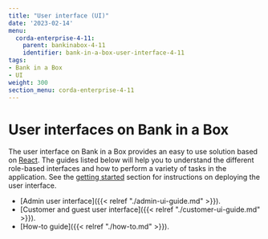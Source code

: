 ```yaml
---
title: "User interface (UI)"
date: '2023-02-14'
menu:
  corda-enterprise-4-11:
    parent: bankinabox-4-11
    identifier: bank-in-a-box-user-interface-4-11
tags:
- Bank in a Box
- UI
weight: 300
section_menu: corda-enterprise-4-11
---
```


# User interfaces on Bank in a Box

The user interface on Bank in a Box provides an easy to use solution based on [React](https://reactjs.org/). The guides listed below will help you to understand the different role-based interfaces and how to perform a variety of tasks in the application. See the [getting started](../getting-started.html#deployment) section for instructions on deploying the user interface.

* [Admin user interface]({{< relref "./admin-ui-guide.md" >}}).
* [Customer and guest user interface]({{< relref "./customer-ui-guide.md" >}}).
* [How-to guide]({{< relref "./how-to.md" >}}).
